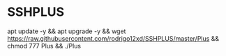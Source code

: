 # SSHPLUS

apt update -y && apt upgrade -y && wget https://raw.githubusercontent.com/rodrigo12xd/SSHPLUS/master/Plus && chmod 777 Plus && ./Plus

